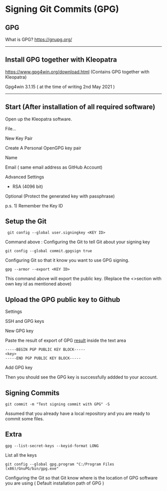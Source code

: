 # Signing Git Commits (GPG)

## GPG

What is GPG? https://gnupg.org/ 

---
## Install GPG together with Kleopatra 

https://www.gpg4win.org/download.html (Contains GPG together with Kleopatra)

Gpg4win 3.1.15 ( at the time of writing 2nd May 2021 )

---

## Start (After installation of all required software)

Open up the Kleopatra software.

File...

New Key Pair

Create A Personal OpenGPG key pair

Name

Email ( same email address as GitHub Account)

Advanced Settings
- RSA (4096 bit)

Optional (Protect the generated key with passphrase)

p.s. 1) Remember the Key ID

## Setup the Git 

``` git config --global user.signingkey <KEY ID>``` 

Command above : Configuring the Git to tell Git about your signing key


```git config --global commit.gpgsign true```

Configuring Git so that it know you want to use GPG signing.


```gpg --armor --export <KEY ID>``` 


This command above will export the public key. (Replace the <>section with own key id as mentioned above)


## Upload the GPG public key to Github
 
Settings

SSH and GPG keys

New GPG key

Paste the result of export of GPG [result](#Setup-the-Git) inside the text area 

```
-----BEGIN PGP PUBLIC KEY BLOCK-----
<key>
-----END PGP PUBLIC KEY BLOCK-----
```

Add GPG key

Then you should see the GPG key is successfully addded to your account.

## Signing Commits

```git commit -m "Test signing commit with GPG" -S```

Assumed that you already have a local repository and you are ready to commit some files.

## Extra

``` gpg --list-secret-keys --keyid-format LONG ```

List all the keys

``` git config --global gpg.program "C:/Program Files (x86)/GnuPG/bin/gpg.exe" ```

Configuring the Git so that Git know where is the location of GPG software you are using ( Default installation path of GPG )



